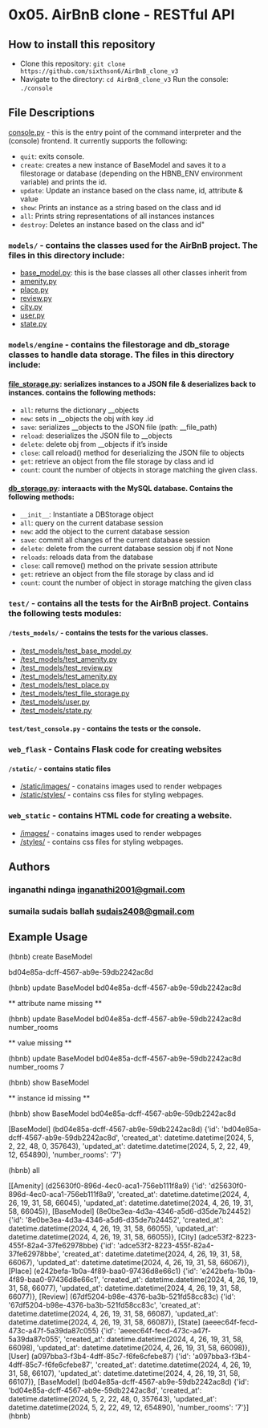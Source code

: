 # 0x05. AirBnB clone - RESTful API

## **How to install this repository**

* Clone this repository: `git clone https://github.com/sixthson6/AirBnB_clone_v3`
* Navigate to the directory: `cd AirBnB_clone_v3`
Run the console: `./console`


## **File Descriptions**

[console.py](console.py) - this is the entry point of the command interpreter and the (console) frontend. It currently supports the following:

* `quit`: exits console.
* `create`: creates a new instance of BaseModel and saves it to a filestorage or database (depending on the HBNB_ENV environment variable) and prints the id.
* `update`: Update an instance based on the class name, id, attribute & value
* `show`: Prints an instance as a string based on the class and id
* `all`: Prints string representations of all instances instances
* `destroy`: Deletes an instance based on the class and id"

 ### `models/` - contains the classes used for the AirBnB project. The files in this directory include:

* [base_model.py](/models/base_model.py): this is the base classes all other classes inherit from
* [amenity.py](/models/amenity.py)
* [place.py](/models/place.py)
* [review.py](/models/review.py)
* [city.py](/models/city.py)
* [user.py](/models/city.py)
* [state.py](/models/state.py)

### `models/engine` - contains the filestorage and db_storage classes to handle data storage. The files in this directory include:

 #### [file_storage.py](/models/engine/file_storage.py): serializes instances to a JSON file & deserializes back to instances. contains the following methods:

 * `all`: returns the dictionary __objects
 * `new`: sets in __objects the obj with key <obj class name>.id
 * `save`: serializes __objects to the JSON file (path: __file_path)
 * `reload`: deserializes the JSON file to __objects
 * `delete`: delete obj from __objects if it’s inside
 * `close`: call reload() method for deserializing the JSON file to objects
 * `get`: retrieve an object from the file storage by class and id
 * `count`: count the number of objects in storage matching the given class.

 #### [db_storage.py](/models/engine/db_storage.py): interaacts with the MySQL database. Contains the following methods:

 * `__init__`: Instantiate a DBStorage object
 * `all`: query on the current database session
 * `new`: add the object to the current database session
 * `save`: commit all changes of the current database session
 * `delete`: delete from the current database session obj if not None
 * `reloads`: reloads data from the database
 * `close`: call remove() method on the private session attribute
 * `get`: retrieve an object from the file storage by class and id
 * `count`: count the number of object in storage matching the given class

 ### `test/` - contains all the tests for the AirBnB project. Contains the following tests modules:

 #### `/tests_models/` - contains the tests for the various classes.

 * [/test_models/test_base_model.py](/tests/test_models/test_base_model.py)
 * [/test_models/test_amenity.py](/tests/test_models/test_amenity.py)
 * [/test_models/test_review.py](/tests/test_models/test_review.py)
 * [/test_models/test_amenity.py](/tests/test_models/test_amenity.py)
 * [/test_models/test_place.py](/tests/test_models/test_place.py)
 * [/test_models/test_file_storage.py](/tests/test_models/test_file_storage.py)
 * [/test_models/user.py](/tests/test_models/test_user.py)
 * [/test_models/state.py](/tests/test_models/test_state.py)

 ####  `test/test_console.py` - contains the tests or the console.

 ### `web_flask` - Contains Flask code for creating websites

 #### `/static/` - contains static files
 
 * [/static/images/](/web_flask/static/images/) - conatains images used to render webpages
 * [/static/styles/](/web_flask/static/styles/) - contains css files for styling webpages.

 ### `web_static` - contains HTML code for creating a website.

* [/images/](/web_static/images/) - conatains images used to render webpages
 * [/styles/](/web_static/styles/) - contains css files for styling webpages.

 ## Authors

 ### **inganathi ndinga**  <inganathi2001@gmail.com>
 ### **sumaila sudais ballah**  <sudais2408@gmail.com>

## Example Usage

(hbnb) create BaseModel

bd04e85a-dcff-4567-ab9e-59db2242ac8d

(hbnb) update BaseModel bd04e85a-dcff-4567-ab9e-59db2242ac8d

** attribute name missing **

(hbnb) update BaseModel bd04e85a-dcff-4567-ab9e-59db2242ac8d number_rooms

** value missing **

(hbnb) update BaseModel bd04e85a-dcff-4567-ab9e-59db2242ac8d number_rooms 7

(hbnb) show BaseModel

** instance id missing **

(hbnb) show BaseModel bd04e85a-dcff-4567-ab9e-59db2242ac8d

[BaseModel] (bd04e85a-dcff-4567-ab9e-59db2242ac8d) {'id': 
'bd04e85a-dcff-4567-ab9e-59db2242ac8d', 'created_at': datetime.datetime(2024, 5, 2, 22, 
48, 0, 357643), 'updated_at': datetime.datetime(2024, 5, 2, 22, 49, 12, 654890), 'number_rooms': '7'}

(hbnb) all

[[Amenity] (d25630f0-896d-4ec0-aca1-756eb111f8a9) {'id': 'd25630f0-896d-4ec0-aca1-756eb111f8a9', 'created_at': datetime.datetime(2024, 4, 26, 19, 31, 58, 66045), 'updated_at': datetime.datetime(2024, 4, 26, 19, 31, 58, 66045)}, [BaseModel] (8e0be3ea-4d3a-4346-a5d6-d35de7b24452) {'id': '8e0be3ea-4d3a-4346-a5d6-d35de7b24452', 'created_at': datetime.datetime(2024, 4, 26, 19, 31, 58, 66055), 'updated_at': datetime.datetime(2024, 4, 26, 19, 31, 58, 66055)}, [City] (adce53f2-8223-455f-82a4-37fe62978bbe) {'id': 'adce53f2-8223-455f-82a4-37fe62978bbe', 'created_at': datetime.datetime(2024, 4, 26, 19, 31, 58, 66067), 'updated_at': datetime.datetime(2024, 4, 26, 19, 31, 58, 66067)}, [Place] (e242befa-1b0a-4f89-baa0-97436d8e66c1) {'id': 'e242befa-1b0a-4f89-baa0-97436d8e66c1', 'created_at': datetime.datetime(2024, 4, 26, 19, 31, 58, 66077), 'updated_at': datetime.datetime(2024, 4, 26, 19, 31, 58, 66077)}, [Review] (67df5204-b98e-4376-ba3b-521fd58cc83c) {'id': '67df5204-b98e-4376-ba3b-521fd58cc83c', 'created_at': datetime.datetime(2024, 4, 26, 19, 31, 58, 66087), 'updated_at': datetime.datetime(2024, 4, 26, 19, 31, 58, 66087)}, [State] (aeeec64f-fecd-473c-a47f-5a39da87c055) {'id': 'aeeec64f-fecd-473c-a47f-5a39da87c055', 'created_at': datetime.datetime(2024, 4, 26, 19, 31, 58, 66098), 'updated_at': datetime.datetime(2024, 4, 26, 19, 31, 58, 66098)}, [User] (a097bba3-f3b4-4dff-85c7-f6fe6cfebe87) {'id': 'a097bba3-f3b4-4dff-85c7-f6fe6cfebe87', 'created_at': datetime.datetime(2024, 4, 26, 19, 31, 58, 66107), 'updated_at': datetime.datetime(2024, 4, 26, 19, 31, 58, 66107)}, [BaseModel] (bd04e85a-dcff-4567-ab9e-59db2242ac8d) {'id': 'bd04e85a-dcff-4567-ab9e-59db2242ac8d', 'created_at': datetime.datetime(2024, 5, 2, 22, 48, 0, 357643), 'updated_at': datetime.datetime(2024, 5, 2, 22, 49, 12, 654890), 'number_rooms': '7'}]
(hbnb) 

